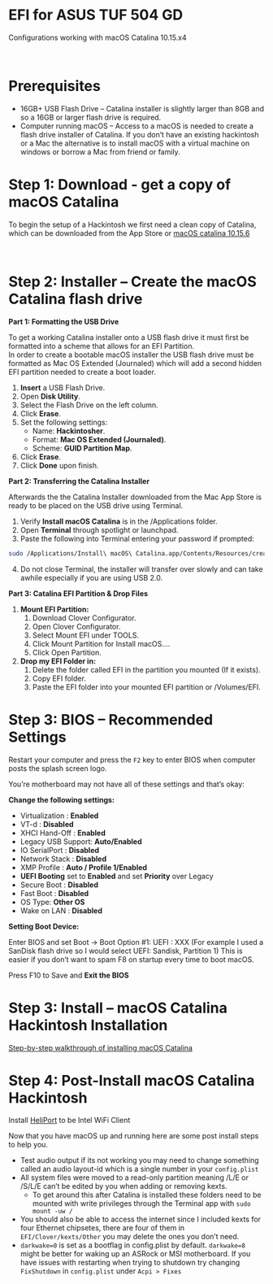 # EFI for ASUS TUF 504 GD

Configurations working with macOS Catalina 10.15.x4

<br/>

# Prerequisites

- 16GB+ USB Flash Drive – Catalina installer is slightly larger than 8GB and so a 16GB or larger flash drive is required.
- Computer running macOS – Access to a macOS is needed to create a flash drive installer of Catalina. If you don’t have an existing hackintosh or a Mac the alternative is to install macOS with a virtual machine on windows or borrow a Mac from friend or family.

# Step 1: Download - get a copy of macOS Catalina

To begin the setup of a Hackintosh we first need a clean copy of Catalina, which can be downloaded from the App Store or [macOS catalina 10.15.6](http://google.com.vn)

<br/>

# Step 2: Installer – Create the macOS Catalina flash drive

**Part 1: Formatting the USB Drive**

To get a working Catalina installer onto a USB flash drive it must first be formatted into a scheme that allows for an EFI Partition.<br/>
In order to create a bootable macOS installer the USB flash drive must be formatted as Mac OS Extended (Journaled) which will add a second hidden EFI partition needed to create a boot loader.

1. **Insert** a USB Flash Drive.
2. Open **Disk Utility**.
3. Select the Flash Drive on the left column.
4. Click **Erase**.
5. Set the following settings:
   - Name: **Hackintosher**.
   - Format: **Mac OS Extended (Journaled)**.
   - Scheme: **GUID Partition Map**.
6. Click **Erase**.
7. Click **Done** upon finish.

**Part 2: Transferring the Catalina Installer**

Afterwards the the Catalina Installer downloaded from the Mac App Store is ready to be placed on the USB drive using Terminal.

1. Verify **Install macOS Catalina** is in the /Applications folder.
2. Open **Terminal** through spotlight or launchpad.
3. Paste the following into Terminal entering your password if prompted:<br />

```bash
sudo /Applications/Install\ macOS\ Catalina.app/Contents/Resources/createinstallmedia --volume /Volumes/Hackintosher /Applications/Install\ macOS\ Catalina.app --nointeraction
```

4. Do not close Terminal, the installer will transfer over slowly and can take awhile especially if you are using USB 2.0.

**Part 3: Catalina EFI Partition & Drop Files**

1. **Mount EFI Partition:**
   1. Download Clover Configurator.
   2. Open Clover Configurator.
   3. Select Mount EFI under TOOLS.
   4. Click Mount Partition for Install macOS….
   5. Click Open Partition.
2. **Drop my EFI Folder in:**
   1. Delete the folder called EFI in the partition you mounted (If it exists).
   2. Copy EFI folder.
   3. Paste the EFI folder into your mounted EFI partition or /Volumes/EFI.

# Step 3: BIOS – Recommended Settings

Restart your computer and press the ```F2``` key to enter BIOS when computer posts the splash screen logo.

You’re motherboard may not have all of these settings and that’s okay:

**Change the following settings:**

- Virtualization : **Enabled**
- VT-d : **Disabled**
- XHCI Hand-Off : **Enabled**
- Legacy USB Support: **Auto/Enabled**
- IO SerialPort : **Disabled**
- Network Stack : **Disabled**
- XMP Profile : **Auto / Profile 1/Enabled**
- **UEFI Booting** set to **Enabled** and set **Priority** over Legacy
- Secure Boot : **Disabled**
- Fast Boot : **Disabled**
- OS Type: **Other OS**
- Wake on LAN : **Disabled**

**Setting Boot Device:**

Enter BIOS and set Boot → Boot Option #1: UEFI : XXX (For example I used a SanDisk flash drive so I would select UEFI: Sandisk, Partition 1) This is easier if you don’t want to spam F8 on startup every time to boot macOS.

Press F10 to Save and **Exit the BIOS**

# Step 3: Install – macOS Catalina Hackintosh Installation

[Step-by-step walkthrough of installing macOS Catalina](https://hackintosher.com/guides/mac-os-catalina-hackintosh-clover-walkthrough-10-15-install/)

# Step 4: Post-Install macOS Catalina Hackintosh

Install [HeliPort](https://github.com/OpenIntelWireless/HeliPort/releases) to be Intel WiFi Client

Now that you have macOS up and running here are some post install steps to help you.

- Test audio output if its not working you may need to change something called an audio layout-id which is a single number in your ```config.plist```
- All system files were moved to a read-only partition meaning /L/E or /S/L/E can’t be edited by you when adding or removing kexts.
    - To get around this after Catalina is installed these folders need to be mounted with write privileges through the Terminal app with ```sudo mount -uw /```
- You should also be able to access the internet since I included kexts for four Ethernet chipsetes, there are four of them in ```EFI/Clover/kexts/Other``` you may delete the ones you don’t need.
- ```darkwake=0``` is set as a bootflag in config.plist by default. ```darkwake=8``` might be better for waking up an ASRock or MSI motherboard.
If you have issues with restarting when trying to shutdown try changing ```FixShutdown``` in ```config.plist``` under ```Acpi > Fixes```
